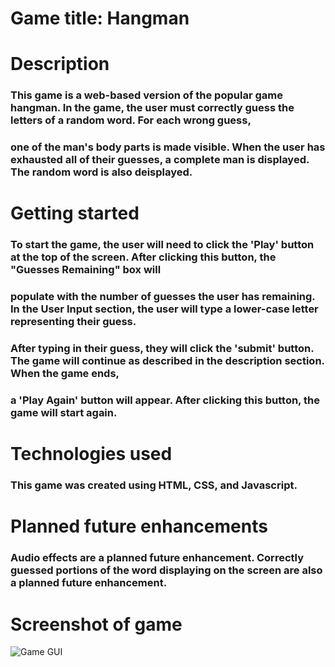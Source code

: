 # Game title: Hangman

# Description
### This game is a web-based version of the popular game hangman. In the game, the user must correctly guess the letters of a random word. For each wrong guess,
### one of the man's body parts is made visible. When the user has exhausted all of their guesses, a complete man is displayed. The random word is also deisplayed. 

# Getting started 
### To start the game, the user will need to click the 'Play' button at the top of the screen. After clicking this button, the "Guesses Remaining" box will 
### populate with the number of guesses the user has remaining. In the User Input section, the user will type a lower-case letter representing their guess. 
### After typing in their guess, they will click the 'submit' button. The game will continue as described in the description section. When the game ends,
### a 'Play Again' button will appear. After clicking this button, the game will start again. 

# Technologies used
### This game was created using HTML, CSS, and Javascript. 

# Planned future enhancements 
### Audio effects are a planned future enhancement. Correctly guessed portions of the word displaying on the screen are also a planned future enhancement.

# Screenshot of game
![Game GUI](https://imgur.com/a/jqU4JnK.png)